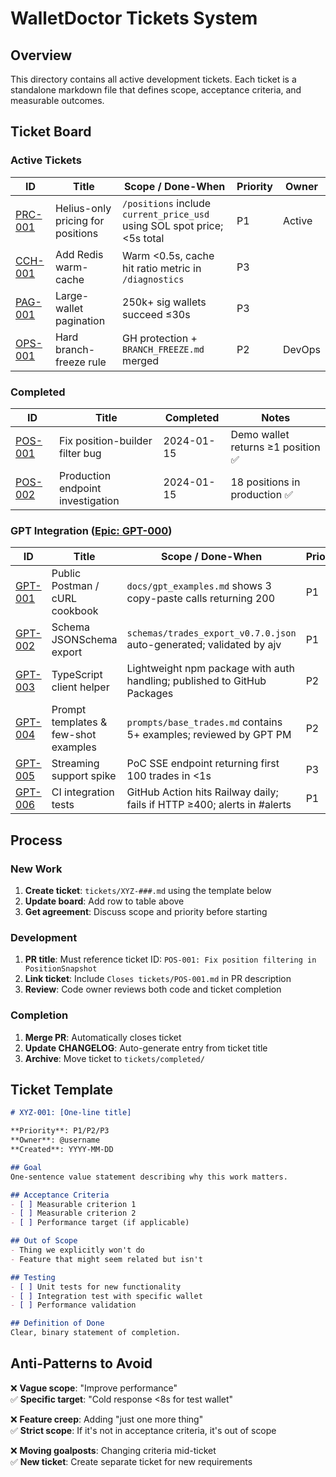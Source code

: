 # WalletDoctor Tickets System

## Overview

This directory contains all active development tickets. Each ticket is a standalone markdown file that defines scope, acceptance criteria, and measurable outcomes.

## Ticket Board

### Active Tickets
| ID | Title | Scope / Done-When | Priority | Owner |
|---|---|---|---|---|
| [PRC-001](./PRC-001.md) | Helius-only pricing for positions | `/positions` include `current_price_usd` using SOL spot price; <5s total | P1 | Active |
| [CCH-001](./CCH-001.md) | Add Redis warm-cache | Warm <0.5s, cache hit ratio metric in `/diagnostics` | P3 | |
| [PAG-001](./PAG-001.md) | Large-wallet pagination | 250k+ sig wallets succeed ≤30s | P3 | |
| [OPS-001](./OPS-001.md) | Hard branch-freeze rule | GH protection + `BRANCH_FREEZE.md` merged | P2 | DevOps |

### Completed
| ID | Title | Completed | Notes |
|---|---|---|---|
| [POS-001](./POS-001.md) | Fix position-builder filter bug | 2024-01-15 | Demo wallet returns ≥1 position ✅ |
| [POS-002](./POS-002.md) | Production endpoint investigation | 2024-01-15 | 18 positions in production ✅ |

### GPT Integration ([Epic: GPT-000](./GPT-000-INTEGRATION-EPIC.md))
| ID | Title | Scope / Done-When | Priority | Owner |
|---|---|---|---|---|
| [GPT-001](./GPT-001.md) | Public Postman / cURL cookbook | `docs/gpt_examples.md` shows 3 copy-paste calls returning 200 | P1 | |
| [GPT-002](./GPT-002.md) | Schema JSONSchema export | `schemas/trades_export_v0.7.0.json` auto-generated; validated by ajv | P1 | |
| [GPT-003](./GPT-003.md) | TypeScript client helper | Lightweight npm package with auth handling; published to GitHub Packages | P2 | |
| [GPT-004](./GPT-004.md) | Prompt templates & few-shot examples | `prompts/base_trades.md` contains 5+ examples; reviewed by GPT PM | P2 | |
| [GPT-005](./GPT-005.md) | Streaming support spike | PoC SSE endpoint returning first 100 trades in <1s | P3 | |
| [GPT-006](./GPT-006.md) | CI integration tests | GitHub Action hits Railway daily; fails if HTTP ≥400; alerts in #alerts | P1 | |

## Process

### New Work
1. **Create ticket**: `tickets/XYZ-###.md` using the template below
2. **Update board**: Add row to table above
3. **Get agreement**: Discuss scope and priority before starting

### Development
1. **PR title**: Must reference ticket ID: `POS-001: Fix position filtering in PositionSnapshot`
2. **Link ticket**: Include `Closes tickets/POS-001.md` in PR description
3. **Review**: Code owner reviews both code and ticket completion

### Completion
1. **Merge PR**: Automatically closes ticket
2. **Update CHANGELOG**: Auto-generate entry from ticket title
3. **Archive**: Move ticket to `tickets/completed/`

## Ticket Template

```markdown
# XYZ-001: [One-line title]

**Priority**: P1/P2/P3  
**Owner**: @username  
**Created**: YYYY-MM-DD  

## Goal
One-sentence value statement describing why this work matters.

## Acceptance Criteria
- [ ] Measurable criterion 1
- [ ] Measurable criterion 2  
- [ ] Performance target (if applicable)

## Out of Scope
- Thing we explicitly won't do
- Feature that might seem related but isn't

## Testing
- [ ] Unit tests for new functionality
- [ ] Integration test with specific wallet
- [ ] Performance validation

## Definition of Done
Clear, binary statement of completion.
```

## Anti-Patterns to Avoid

❌ **Vague scope**: "Improve performance"  
✅ **Specific target**: "Cold response <8s for test wallet"  

❌ **Feature creep**: Adding "just one more thing"  
✅ **Strict scope**: If it's not in acceptance criteria, it's out of scope  

❌ **Moving goalposts**: Changing criteria mid-ticket  
✅ **New ticket**: Create separate ticket for new requirements 
